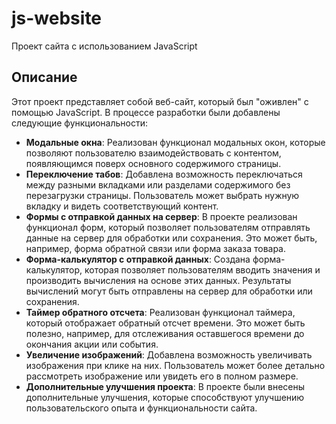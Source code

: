 # js-website
Проект сайта с использованием JavaScript

## Описание

Этот проект представляет собой веб-сайт, который был "оживлен" с помощью JavaScript. В процессе разработки были добавлены следующие функциональности:

- **Модальные окна**: Реализован функционал модальных окон, которые позволяют пользователю взаимодействовать с контентом, появляющимся поверх основного содержимого страницы.
- **Переключение табов**: Добавлена возможность переключаться между разными вкладками или разделами содержимого без перезагрузки страницы. Пользователь может выбрать нужную вкладку и видеть соответствующий контент.
- **Формы с отправкой данных на сервер**: В проекте реализован функционал форм, который позволяет пользователям отправлять данные на сервер для обработки или сохранения. Это может быть, например, форма обратной связи или форма заказа товара.
- **Форма-калькулятор с отправкой данных**: Создана форма-калькулятор, которая позволяет пользователям вводить значения и производить вычисления на основе этих данных. Результаты вычислений могут быть отправлены на сервер для обработки или сохранения.
- **Таймер обратного отсчета**: Реализован функционал таймера, который отображает обратный отсчет времени. Это может быть полезно, например, для отслеживания оставшегося времени до окончания акции или события.
- **Увеличение изображений**: Добавлена возможность увеличивать изображения при клике на них. Пользователь может более детально рассмотреть изображение или увидеть его в полном размере.
- **Дополнительные улучшения проекта**: В проекте были внесены дополнительные улучшения, которые способствуют улучшению пользовательского опыта и функциональности сайта.
